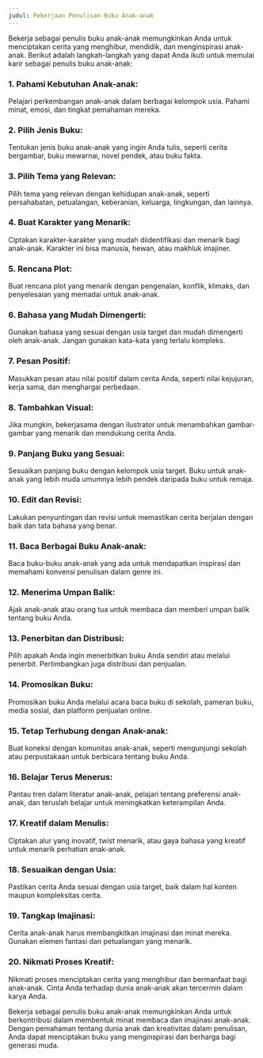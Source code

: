 ```yaml
---
judul: Pekerjaan Penulisan Buku Anak-anak
---
```


Bekerja sebagai penulis buku anak-anak memungkinkan Anda untuk menciptakan cerita yang menghibur, mendidik, dan menginspirasi anak-anak. Berikut adalah langkah-langkah yang dapat Anda ikuti untuk memulai karir sebagai penulis buku anak-anak:

### 1. **Pahami Kebutuhan Anak-anak:**

Pelajari perkembangan anak-anak dalam berbagai kelompok usia. Pahami minat, emosi, dan tingkat pemahaman mereka.

### 2. **Pilih Jenis Buku:**

Tentukan jenis buku anak-anak yang ingin Anda tulis, seperti cerita bergambar, buku mewarnai, novel pendek, atau buku fakta.

### 3. **Pilih Tema yang Relevan:**

Pilih tema yang relevan dengan kehidupan anak-anak, seperti persahabatan, petualangan, keberanian, keluarga, lingkungan, dan lainnya.

### 4. **Buat Karakter yang Menarik:**

Ciptakan karakter-karakter yang mudah diidentifikasi dan menarik bagi anak-anak. Karakter ini bisa manusia, hewan, atau makhluk imajiner.

### 5. **Rencana Plot:**

Buat rencana plot yang menarik dengan pengenalan, konflik, klimaks, dan penyelesaian yang memadai untuk anak-anak.

### 6. **Bahasa yang Mudah Dimengerti:**

Gunakan bahasa yang sesuai dengan usia target dan mudah dimengerti oleh anak-anak. Jangan gunakan kata-kata yang terlalu kompleks.

### 7. **Pesan Positif:**

Masukkan pesan atau nilai positif dalam cerita Anda, seperti nilai kejujuran, kerja sama, dan menghargai perbedaan.

### 8. **Tambahkan Visual:**

Jika mungkin, bekerjasama dengan ilustrator untuk menambahkan gambar-gambar yang menarik dan mendukung cerita Anda.

### 9. **Panjang Buku yang Sesuai:**

Sesuaikan panjang buku dengan kelompok usia target. Buku untuk anak-anak yang lebih muda umumnya lebih pendek daripada buku untuk remaja.

### 10. **Edit dan Revisi:**

Lakukan penyuntingan dan revisi untuk memastikan cerita berjalan dengan baik dan tata bahasa yang benar.

### 11. **Baca Berbagai Buku Anak-anak:**

Baca buku-buku anak-anak yang ada untuk mendapatkan inspirasi dan memahami konvensi penulisan dalam genre ini.

### 12. **Menerima Umpan Balik:**

Ajak anak-anak atau orang tua untuk membaca dan memberi umpan balik tentang buku Anda.

### 13. **Penerbitan dan Distribusi:**

Pilih apakah Anda ingin menerbitkan buku Anda sendiri atau melalui penerbit. Pertimbangkan juga distribusi dan penjualan.

### 14. **Promosikan Buku:**

Promosikan buku Anda melalui acara baca buku di sekolah, pameran buku, media sosial, dan platform penjualan online.

### 15. **Tetap Terhubung dengan Anak-anak:**

Buat koneksi dengan komunitas anak-anak, seperti mengunjungi sekolah atau perpustakaan untuk berbicara tentang buku Anda.

### 16. **Belajar Terus Menerus:**

Pantau tren dalam literatur anak-anak, pelajari tentang preferensi anak-anak, dan teruslah belajar untuk meningkatkan keterampilan Anda.

### 17. **Kreatif dalam Menulis:**

Ciptakan alur yang inovatif, twist menarik, atau gaya bahasa yang kreatif untuk menarik perhatian anak-anak.

### 18. **Sesuaikan dengan Usia:**

Pastikan cerita Anda sesuai dengan usia target, baik dalam hal konten maupun kompleksitas cerita.

### 19. **Tangkap Imajinasi:**

Cerita anak-anak harus membangkitkan imajinasi dan minat mereka. Gunakan elemen fantasi dan petualangan yang menarik.

### 20. **Nikmati Proses Kreatif:**

Nikmati proses menciptakan cerita yang menghibur dan bermanfaat bagi anak-anak. Cinta Anda terhadap dunia anak-anak akan tercermin dalam karya Anda.

Bekerja sebagai penulis buku anak-anak memungkinkan Anda untuk berkontribusi dalam membentuk minat membaca dan imajinasi anak-anak. Dengan pemahaman tentang dunia anak dan kreativitas dalam penulisan, Anda dapat menciptakan buku yang menginspirasi dan berharga bagi generasi muda.
